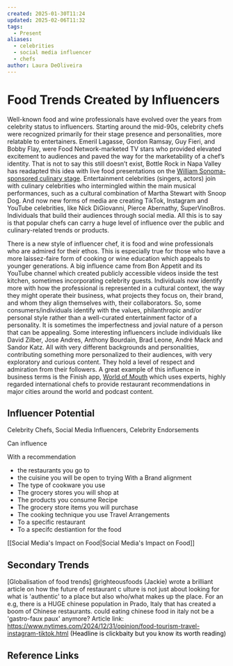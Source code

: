 ```yaml
---
created: 2025-01-30T11:24
updated: 2025-02-06T11:32
tags:
  - Present
aliases:
  - celebrities
  - social media influencer
  - chefs
author: Laura DeOliveira
---
```

# Food Trends Created by Influencers 

Well-known food and wine professionals have evolved over the years from celebrity status to influencers. Starting around the mid-90s, celebrity chefs were recognized primarily for their stage presence and personalities, more relatable to entertainers. Emeril Lagasse, Gordon Ramsay, Guy Fieri, and Bobby Flay, were Food Network-marketed TV stars who provided elevated excitement to audiences and paved the way for the marketability of a chef’s identity. That is not to say this still doesn’t exist, Bottle Rock in Napa Valley has readapted this idea with live food presentations on the [William Sonoma-sponsored culinary stage](https://www.bottlerocknapavalley.com/culinary-stage-lineup/). Entertainment celebrities (singers, actors) join with culinary celebrities who intermingled within the main musical performances, such as a cultural combination of Martha Stewart with Snoop Dog. And now new forms of media are creating TikTok, Instagram and YouTube celebrities, like Nick DiGiovanni, Pierce Abernathy, SuperVinoBros. Individuals that build their audiences through social media. All this is to say is that popular chefs can carry a huge level of influence over the public and culinary-related trends or products.

There is a new style of influencer chef, it is food and wine professionals who are admired for their ethos. This is especially true for those who have a more laissez-faire form of cooking or wine education which appeals to younger generations. A big influence came from Bon Appetit and its YouTube channel which created publicly accessible videos inside the test kitchen, sometimes incorporating celebrity guests. Individuals now identify more with how the professional is represented in a cultural context, the way they might operate their business, what projects they focus on, their brand, and whom they align themselves with, their collaborators. So, some consumers/individuals identify with the values, philanthropic and/or personal style rather than a well-curated entertainment factor of a personality. It is sometimes the imperfectness and jovial nature of a person that can be appealing. Some interesting influencers include individuals like David Zilber, Jose Andres, Anthony Bourdain, Brad Leone, André Mack and Sandor Katz. All with very different backgrounds and personalities, contributing something more personalized to their audiences, with very exploratory and curious content. They hold a level of respect and admiration from their followers. A great example of this influence in business terms is the Finish app, [World of Mouth](https://www.worldofmouth.app/experts) which uses experts, highly regarded international chefs to provide restaurant recommendations in major cities around the world and podcast content.

## Influencer Potential 

Celebrity Chefs, Social Media Influencers, Celebrity Endorsements 

Can influence 

With a recommendation 
- the restaurants you go to 
- the cuisine you will be open to trying 
With a Brand alignment 
- The type of cookware you use 
- The grocery stores you will shop at
- The products you consume 
Recipe
- The grocery store items you will purchase 
- The cooking technique you use 
Travel Arrangements  
- To a specific restaurant  
- To a specifc destiantion for the food 


[[Social Media's Impact on Food|Social Media's Impact on Food]]

## Secondary Trends

[Globalisation of food trends] 
@righteousfoods (Jackie) wrote a brilliant article on how the future of  restaurant c ulture is not just about looking for what is 'authentic' to a place but also who/what makes up the place.  For an e.g, there is a HUGE chinese population in Prado, Italy that has created a boom of Chinese restaurants. could eating chinese food in italy not be a 'gastro-faux paux' anymore?
Article link: https://www.nytimes.com/2024/12/31/opinion/food-tourism-travel-instagram-tiktok.html <mark style='background:var(--mk-color-yellow)'>(Headline is clickbaity but you know its worth reading)</mark>

## Reference Links


